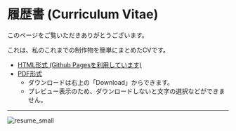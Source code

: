 # 履歴書 (Curriculum Vitae)

このページをご覧いただきありがとうございます。

これは、私のこれまでの制作物を簡単にまとめたCVです。

- [HTML形式 (Github Pagesを利用しています)](https://mo-san.github.io/resume/)
- [PDF形式](./resume.pdf)
  - ダウンロードは右上の「Download」からできます。
  - プレビュー表示のため、ダウンロードしないと文字の選択などができません。

---
![resume_small](https://user-images.githubusercontent.com/8792364/213762142-631546a0-5ea8-4dbb-a6f6-ab7564ec07db.jpg)
